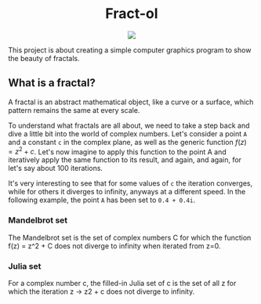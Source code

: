 <h1 align="center"> Fract-ol </h1>

<p align="center">
  <img src="https://github.com/andreabertolini1995/fract-ol/assets/51784826/03869de7-dd10-437d-96ac-36ecdf7192ee" />
</p>

This project is about creating a simple computer graphics program to show the beauty of fractals.

## What is a fractal?

A fractal is an abstract mathematical object, like a curve or a surface, which pattern remains the same at every scale.
<!-- The term fractal was first used by mathematician Benoit Mandelbrot in 1974. He based it on the Latin word fractus which means "broken" or "fractured". -->

To understand what fractals are all about, we need to take a step back and dive a little bit into the world of complex numbers.
Let's consider a point `A` and a constant `c` in the complex plane, as well as the generic function $f(z) = z^2 + c$. Let's now imagine to apply this function to the point A and iteratively apply the same function to its result, and again, and again, for let's say about 100 iterations.

It's very interesting to see that for some values of `c` the iteration converges, while for others it diverges to infinity, anyways at a different speed. In the following example, the point `A` has been set to `0.4 + 0.4i`.



### Mandelbrot set
The Mandelbrot set is the set of complex numbers C for which the function f(z) = z^2 + C does not diverge to infinity when iterated from z=0. 

### Julia set
For a complex number c, the filled-in Julia set of c is the set of all z for which the iteration z → z2 + c does not diverge to infinity.


